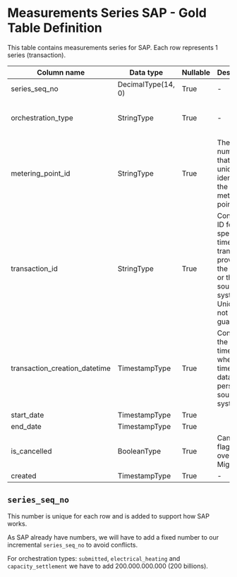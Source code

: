 # Measurements Series SAP - Gold Table Definition

This table contains measurements series for SAP. Each row represents 1 series (transaction).

| Column name | Data type | Nullable | Description | Constraints |
| - | - | - | - | - |
| series_seq_no | DecimalType(14, 0) | True | - | Incremental number. See [`series_seq_no`](#series_seq_no) |
| orchestration_type | StringType | True | - | Valid values ["submitted", "migration", "electrical_heating", "capacity_settlement"] |
| metering_point_id | StringType | True | The GSRN number that uniquely identifies the metering point | Exactly 18 digits |
| transaction_id | StringType | True | Contains an ID for the specific time series transaction, provided by the sender or the source system. Uniqueness not guaranteed | - |
| transaction_creation_datetime | TimestampType | True | Contains the UTC time for when the time series data was persisted in source system | - |
| start_date | TimestampType | True | | - |
| end_date | TimestampType | True | | - |
| is_cancelled | BooleanType | True | Cancelled flag carried over from Migrations | "is_cancelled_is_not_null_chk" which checks is_cancelled is not null,  |
| created | TimestampType | True | - | - |

## `series_seq_no`

This number is unique for each row and is added to support how SAP works.

As SAP already have numbers, we will have to add a fixed number to our incremental `series_seq_no` to avoid conflicts.

For orchestration types: `submitted`, `electrical_heating` and `capacity_settlement` we have to add 200.000.000.000 (200 billions).

